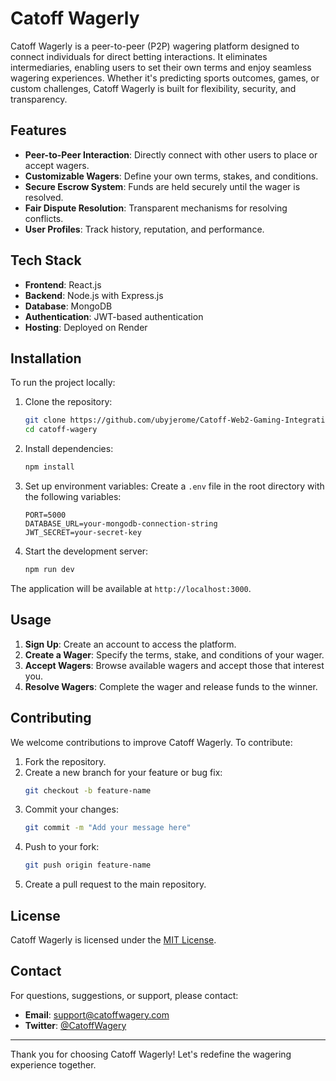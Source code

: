 # Catoff Wagerly

Catoff Wagerly is a peer-to-peer (P2P) wagering platform designed to connect individuals for direct betting interactions. It eliminates intermediaries, enabling users to set their own terms and enjoy seamless wagering experiences. Whether it's predicting sports outcomes, games, or custom challenges, Catoff Wagerly is built for flexibility, security, and transparency.

## Features
- **Peer-to-Peer Interaction**: Directly connect with other users to place or accept wagers.
- **Customizable Wagers**: Define your own terms, stakes, and conditions.
- **Secure Escrow System**: Funds are held securely until the wager is resolved.
- **Fair Dispute Resolution**: Transparent mechanisms for resolving conflicts.
- **User Profiles**: Track history, reputation, and performance.

## Tech Stack
- **Frontend**: React.js
- **Backend**: Node.js with Express.js
- **Database**: MongoDB
- **Authentication**: JWT-based authentication
- **Hosting**: Deployed on Render

## Installation
To run the project locally:

1. Clone the repository:
   ```bash
   git clone https://github.com/ubyjerome/Catoff-Web2-Gaming-Integration.git
   cd catoff-wagery
   ```

2. Install dependencies:
   ```bash
   npm install
   ```

3. Set up environment variables:
   Create a `.env` file in the root directory with the following variables:
   ```env
   PORT=5000
   DATABASE_URL=your-mongodb-connection-string
   JWT_SECRET=your-secret-key
   ```

4. Start the development server:
   ```bash
   npm run dev
   ```

The application will be available at `http://localhost:3000`.

## Usage
1. **Sign Up**: Create an account to access the platform.
2. **Create a Wager**: Specify the terms, stake, and conditions of your wager.
3. **Accept Wagers**: Browse available wagers and accept those that interest you.
4. **Resolve Wagers**: Complete the wager and release funds to the winner.

## Contributing
We welcome contributions to improve Catoff Wagerly. To contribute:

1. Fork the repository.
2. Create a new branch for your feature or bug fix:
   ```bash
   git checkout -b feature-name
   ```
3. Commit your changes:
   ```bash
   git commit -m "Add your message here"
   ```
4. Push to your fork:
   ```bash
   git push origin feature-name
   ```
5. Create a pull request to the main repository.

## License
Catoff Wagerly is licensed under the [MIT License](LICENSE).

## Contact
For questions, suggestions, or support, please contact:
- **Email**: support@catoffwagery.com
- **Twitter**: [@CatoffWagery](https://twitter.com/CatoffWagery)

---
Thank you for choosing Catoff Wagerly! Let's redefine the wagering experience together.

